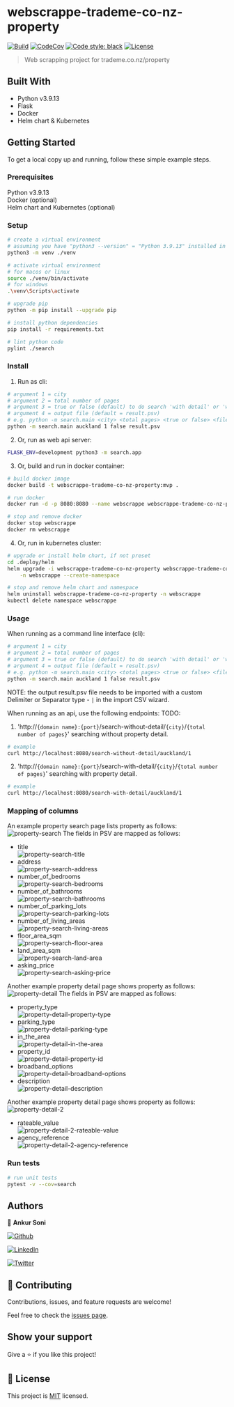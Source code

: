 # webscrappe-trademe-co-nz-property

[![Build](https://github.com/ankursoni/webscrappe-trademe-co-nz-property/actions/workflows/build.yml/badge.svg)](https://github.com/ankursoni/webscrappe-trademe-co-nz-property/actions/workflows/build.yml)
[![CodeCov](https://codecov.io/gh/ankursoni/webscrappe-trademe-co-nz-property/branch/main/graph/badge.svg)](https://codecov.io/gh/ankursoni/webscrappe-trademe-co-nz-property)
[![Code style: black](https://img.shields.io/badge/code%20style-black-000000.svg)](https://github.com/psf/black)
[![License](https://img.shields.io/github/license/ankursoni/webscrappe-trademe-co-nz-property)](/LICENSE)


> Web scrapping project for trademe.co.nz/property


## Built With

- Python v3.9.13
- Flask
- Docker
- Helm chart & Kubernetes


## Getting Started

To get a local copy up and running, follow these simple example steps.

### Prerequisites
Python v3.9.13  
Docker (optional)  
Helm chart and Kubernetes (optional)

### Setup
```sh
# create a virtual environment
# assuming you have "python3 --version" = "Python 3.9.13" installed in the current terminal session
python3 -m venv ./venv

# activate virtual environment
# for macos or linux
source ./venv/bin/activate
# for windows
.\venv\Scripts\activate

# upgrade pip
python -m pip install --upgrade pip

# install python dependencies
pip install -r requirements.txt

# lint python code
pylint ./search
```

### Install
1. Run as cli:
```sh
# argument 1 = city
# argument 2 = total number of pages
# argument 3 = true or false (default) to do search 'with detail' or 'without detail'
# argument 4 = output file (default = result.psv)
# e.g. python -m search.main <city> <total pages> <true or false> <file.psv>
python -m search.main auckland 1 false result.psv
```
2. Or, run as web api server:
```sh
FLASK_ENV=development python3 -m search.app
```
3. Or, build and run in docker container:
```sh
# build docker image
docker build -t webscrappe-trademe-co-nz-property:mvp .

# run docker
docker run -d -p 8080:8080 --name webscrappe webscrappe-trademe-co-nz-property:mvp

# stop and remove docker
docker stop webscrappe
docker rm webscrappe
```

4. Or, run in kubernetes cluster:
```sh
# upgrade or install helm chart, if not preset
cd .deploy/helm
helm upgrade -i webscrappe-trademe-co-nz-property webscrappe-trademe-co-nz-property \
	-n webscrappe --create-namespace

# stop and remove helm chart and namespace
helm uninstall webscrappe-trademe-co-nz-property -n webscrappe
kubectl delete namespace webscrappe
```

### Usage
When running as a command line interface (cli):
```sh
# argument 1 = city
# argument 2 = total number of pages
# argument 3 = true or false (default) to do search 'with detail' or 'without detail'
# argument 4 = output file (default = result.psv)
# e.g. python -m search.main <city> <total pages> <true or false> <file.psv>
python -m search.main auckland 1 false result.psv
```
NOTE: the output result.psv file needs to be imported with a custom Delimiter or Separator type - `|` in the import CSV wizard.

When running as an api, use the following endpoints:
TODO:
1. 'http://`{domain name}:{port}`/search-without-detail/`{city}`/`{total number of pages}`' searching without property detail.
```sh
# example
curl http://localhost:8080/search-without-detail/auckland/1
```
2. 'http://`{domain name}:{port}`/search-with-detail/`{city}`/`{total number of pages}`' searching with property detail.
```sh
# example
curl http://localhost:8080/search-with-detail/auckland/1
```

### Mapping of columns
An example property search page lists property as follows:
![property-search](./docs/images/property-search.png)
The fields in PSV are mapped as follows:
- title  
![property-search-title](./docs/images/property-search-title.png)
- address  
![property-search-address](./docs/images/property-search-address.png)
- number_of_bedrooms  
![property-search-bedrooms](./docs/images/property-search-bedrooms.png)
- number_of_bathrooms  
![property-search-bathrooms](./docs/images/property-search-bathrooms.png)
- number_of_parking_lots  
![property-search-parking-lots](./docs/images/property-search-parking-lots.png)
- number_of_living_areas  
![property-search-living-areas](./docs/images/property-search-living-areas.png)
- floor_area_sqm  
![property-search-floor-area](./docs/images/property-search-floor-area.png)
- land_area_sqm  
![property-search-land-area](./docs/images/property-search-land-area.png)
- asking_price  
![property-search-asking-price](./docs/images/property-search-asking-price.png)

Another example property detail page shows property as follows:
![property-detail](./docs/images/property-detail.png)
The fields in PSV are mapped as follows:
- property_type  
![property-detail-property-type](./docs/images/property-detail-property-type.png)
- parking_type  
![property-detail-parking-type](./docs/images/property-detail-parking-type.png)
- in_the_area  
![property-detail-in-the-area](./docs/images/property-detail-in-the-area.png)
- property_id  
![property-detail-property-id](./docs/images/property-detail-property-id.png)
- broadband_options  
![property-detail-broadband-options](./docs/images/property-detail-broadband-options.png)
- description  
![property-detail-description](./docs/images/property-detail-description.png)

Another example property detail page shows property as follows:
![property-detail-2](./docs/images/property-detail-2.png)
- rateable_value  
![property-detail-2-rateable-value](./docs/images/property-detail-2-rateable-value.png)
- agency_reference  
![property-detail-2-agency-reference](./docs/images/property-detail-2-agency-reference.png)


### Run tests
```sh
# run unit tests
pytest -v --cov=search
```


## Authors

👤 **Ankur Soni**

[![Github](https://img.shields.io/github/followers/ankursoni?style=social)](https://github.com/ankursoni)

[![LinkedIn](https://img.shields.io/badge/LinkedIn-0077B5?style=for-the-badge&logo=linkedin&logoColor=white)](https://linkedin.com/in/ankursoniji)

[![Twitter](https://img.shields.io/twitter/url/https/twitter.com/fold_left.svg?style=social&label=Follow%20%40ankursoniji)](https://twitter.com/ankursoniji)


## 🤝 Contributing

Contributions, issues, and feature requests are welcome!

Feel free to check the [issues page](../../issues/).


## Show your support

Give a ⭐️ if you like this project!


## 📝 License

This project is [MIT](./LICENSE) licensed.